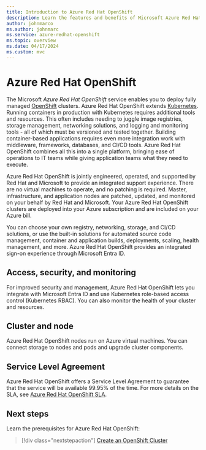 ```yaml
---
title: Introduction to Azure Red Hat OpenShift
description: Learn the features and benefits of Microsoft Azure Red Hat OpenShift to deploy and manage container-based applications.
author: johnmarco
ms.author: johnmarc
ms.service: azure-redhat-openshift
ms.topic: overview
ms.date: 04/17/2024
ms.custom: mvc
---
```


# Azure Red Hat OpenShift

The Microsoft *Azure Red Hat OpenShift* service enables you to deploy fully managed [OpenShift](https://www.openshift.com/) clusters. Azure Red Hat OpenShift extends [Kubernetes](https://kubernetes.io/). Running containers in production with Kubernetes requires additional tools and resources. This often includes needing to juggle image registries, storage management, networking solutions, and logging and monitoring tools - all of which must be versioned and tested together. Building container-based applications requires even more integration work with middleware, frameworks, databases, and CI/CD tools. Azure Red Hat OpenShift combines all this into a single platform, bringing ease of operations to IT teams while giving application teams what they need to execute.

Azure Red Hat OpenShift is jointly engineered, operated, and supported by Red Hat and Microsoft to provide an integrated support experience. There are no virtual machines to operate, and no patching is required. Master, infrastructure, and application nodes are patched, updated, and monitored on your behalf by Red Hat and Microsoft. Your Azure Red Hat OpenShift clusters are deployed into your Azure subscription and are included on your Azure bill.

You can choose your own registry, networking, storage, and CI/CD solutions, or use the built-in solutions for automated source code management, container and application builds, deployments, scaling, health management, and more. Azure Red Hat OpenShift provides an integrated sign-on experience through Microsoft Entra ID.

## Access, security, and monitoring

For improved security and management, Azure Red Hat OpenShift lets you integrate with Microsoft Entra ID and use Kubernetes role-based access control (Kubernetes RBAC). You can also monitor the health of your cluster and resources.

## Cluster and node

Azure Red Hat OpenShift nodes run on Azure virtual machines. You can connect storage to nodes and pods and upgrade cluster components.

## Service Level Agreement

Azure Red Hat OpenShift offers a Service Level Agreement to guarantee that the service will be available 99.95% of the time. For more details on the SLA, see [Azure Red Hat OpenShift SLA](https://azure.microsoft.com/support/legal/sla/openshift/v1_0/).

## Next steps

Learn the prerequisites for Azure Red Hat OpenShift:

> [!div class="nextstepaction"]
> [Create an OpenShift Cluster](tutorial-create-cluster.md)
